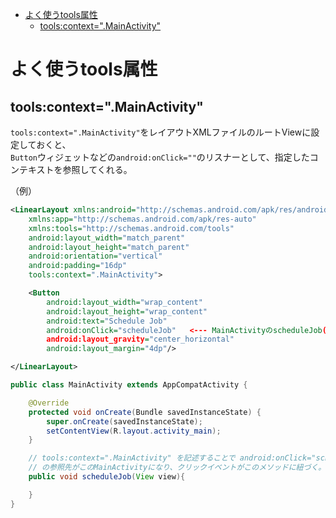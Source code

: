 <!-- TOC depthFrom:1 depthTo:6 withLinks:1 updateOnSave:1 orderedList:0 -->

- [よく使うtools属性](#使tools属性)
	- [tools:context=".MainActivity"](#toolscontextmainactivity)

<!-- /TOC -->


# よく使うtools属性

## tools:context=".MainActivity"

`tools:context=".MainActivity"`をレイアウトXMLファイルのルートViewに設定しておくと、  
`Button`ウィジェットなどの`android:onClick=""`のリスナーとして、指定したコンテキストを参照してくれる。

（例）

```xml
<LinearLayout xmlns:android="http://schemas.android.com/apk/res/android"
    xmlns:app="http://schemas.android.com/apk/res-auto"
    xmlns:tools="http://schemas.android.com/tools"
    android:layout_width="match_parent"
    android:layout_height="match_parent"
    android:orientation="vertical"
    android:padding="16dp"
    tools:context=".MainActivity">

    <Button
        android:layout_width="wrap_content"
        android:layout_height="wrap_content"
        android:text="Schedule Job"
        android:onClick="scheduleJob"   <--- MainActivityのscheduleJob(View view)メソッドを参照してくれる。
        android:layout_gravity="center_horizontal"
        android:layout_margin="4dp"/>

</LinearLayout>
```

```java
public class MainActivity extends AppCompatActivity {

    @Override
    protected void onCreate(Bundle savedInstanceState) {
        super.onCreate(savedInstanceState);
        setContentView(R.layout.activity_main);
    }

    // tools:context=".MainActivity" を記述することで android:onClick="scheduleJob"
    // の参照先がこのMainActivityになり、クリックイベントがこのメソッドに紐づく。
    public void scheduleJob(View view){

    }
}
```
